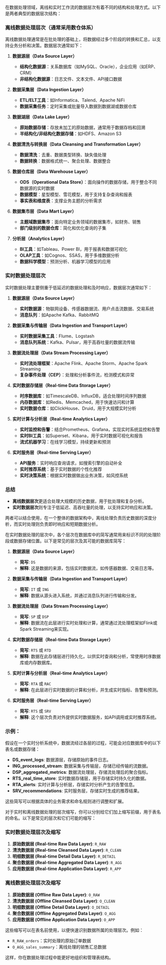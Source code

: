 在数据处理领域，离线和实时工作流的数据层次有着不同的结构和处理方式。以下是两者典型的数据层次结构：

### 离线数据处理层次（通常采用数仓体系）
离线数据处理通常是在批处理的基础上，将数据经过多个阶段的转换和汇总，以支持业务分析和决策。数据层次通常如下：

1. **数据源层（Data Source Layer）**
   - **结构化数据源**：关系数据库（如MySQL、Oracle），企业应用（如ERP、CRM）
   - **非结构化数据源**：日志文件、文本文件、API接口数据

2. **数据采集层（Data Ingestion Layer）**
   - **ETL/ELT工具**：如Informatica、Talend、Apache NiFi
   - **数据采集任务**：定时采集或批量导入数据到数据湖或数据仓库

3. **数据湖层（Data Lake Layer）**
   - **原始数据存储**：存放未加工的原始数据，通常用于数据存档和回溯
   - **半结构化/非结构化数据存储**：如HDFS、Amazon S3

4. **数据清洗与转换层（Data Cleansing and Transformation Layer）**
   - **数据清洗**：去重、数据类型转换、缺失值处理
   - **数据转换**：数据格式统一、聚合处理、数据整合

5. **数据仓库层（Data Warehouse Layer）**
   - **ODS（Operational Data Store）**：面向操作的数据存储，用于整合不同数据源的实时数据
   - **数据模型**：星型模型、雪花模型，用于支持复杂查询和报表
   - **事实表和维度表**：支撑业务主题的分析需求

6. **数据集市层（Data Mart Layer）**
   - **主题域数据集市**：面向特定业务领域的数据集市，如财务、销售
   - **部门级别的数据仓库**：简化和优化查询的子集

7. **分析层（Analytics Layer）**
   - **BI工具**：如Tableau、Power BI，用于报表和数据可视化
   - **OLAP工具**：如Cognos、SSAS，用于多维数据分析
   - **数据科学模型**：预测分析、机器学习模型的应用

### 实时数据处理层次
实时数据处理主要侧重于低延迟的数据处理和及时响应，数据层次通常如下：

1. **数据源层（Data Source Layer）**
   - **实时数据源**：物联网设备、传感器数据流、用户点击流数据、交易系统
   - **消息队列**：如Apache Kafka、RabbitMQ

2. **数据采集与传输层（Data Ingestion and Transport Layer）**
   - **实时数据采集工具**：Flume、Logstash
   - **消息队列系统**：Kafka、Pulsar，用于高吞吐量的数据流传输

3. **数据流处理层（Data Stream Processing Layer）**
   - **实时流处理框架**：Apache Flink、Apache Storm、Apache Spark Streaming
   - **复杂事件处理（CEP）**：处理和分析事件流，检测模式和异常

4. **实时数据存储层（Real-time Data Storage Layer）**
   - **时序数据库**：如TimescaleDB、InfluxDB，适合处理时间序列数据
   - **内存数据库**：如Redis、Memcached，用于快速访问和计算
   - **实时数据仓库**：如ClickHouse、Druid，用于大规模实时分析

5. **实时计算与分析层（Real-time Analytics Layer）**
   - **实时监控和告警**：结合Prometheus、Grafana，实现实时系统监控和告警
   - **实时BI工具**：如Superset、Kibana，用于实时数据可视化和报告
   - **流式机器学习**：在线学习模型，持续更新和预测

6. **实时服务层（Real-time Serving Layer）**
   - **API服务**：实时响应查询请求，如搜索引擎的自动补全
   - **实时推荐系统**：基于实时数据的个性化推荐
   - **实时决策系统**：根据实时数据做出业务决策，如风控系统

### 总结
- **离线数据层次**更适合处理大规模的历史数据，用于批处理和复杂分析。
- **实时数据层次**则专注于低延迟、高吞吐量的处理，以支持实时响应和决策。

两者可以结合使用，在一个整体的数据架构中，离线处理负责历史数据的深度分析，而实时处理则负责即时响应和短期数据分析。



在实时数据处理的层次中，各个层次在数据库中的简写通常用来标识不同的处理阶段或数据存储位置。以下是常见的层次及其可能的数据库简写：

1. **数据源层（Data Source Layer）**
   - **简写**: `DS`
   - **解释**: 这是数据的来源，包括实时数据流，如传感器数据、交易日志等。

2. **数据采集与传输层（Data Ingestion and Transport Layer）**
   - **简写**: `IT` 或 `ING`
   - **解释**: 数据从源头进入系统，并通过消息队列进行传输和分发。

3. **数据流处理层（Data Stream Processing Layer）**
   - **简写**: `SP` 或 `DSP`
   - **解释**: 数据流在此层进行实时处理和计算，通常通过流处理框架如Flink或Spark Streaming来实现。

4. **实时数据存储层（Real-time Data Storage Layer）**
   - **简写**: `RTS` 或 `RTD`
   - **解释**: 数据在此存储层进行持久化，以供实时查询和分析，常使用时序数据库或内存数据库。

5. **实时计算与分析层（Real-time Analytics Layer）**
   - **简写**: `RTA` 或 `RAC`
   - **解释**: 在此层进行实时数据的计算和分析，并生成实时指标、告警和预测。

6. **实时服务层（Real-time Serving Layer）**
   - **简写**: `RTS` 或 `SRV`
   - **解释**: 这个层次负责对外提供实时数据服务，如API调用或实时推荐系统。

### 示例：
假设在一个实时分析系统中，数据流经过各层的过程，可能会对应数据库中的以下表名或数据存储：

- **DS_event_logs**: 数据源层，存储原始的事件日志。
- **ING_processed_stream**: 数据采集与传输层，存储已经传输的流数据。
- **DSP_aggregated_metrics**: 数据流处理层，存储流处理后的聚合指标。
- **RTS_real_time_store**: 实时数据存储层，用于存储实时持久化的数据。
- **RTA_alerts**: 实时计算与分析层，存储实时分析产生的告警信息。
- **SRV_recommendations**: 实时服务层，存储实时生成的推荐结果。

这些简写可以根据具体的业务需求和命名规则进行调整和扩展。



对于实时和离线数据处理的层次缩写，你可以分别给它们加上缩写前缀，用于表名的命名。以下是常见的层次和它们可能的缩写：

### 实时数据处理层次及缩写
1. **原始数据层 (Real-time Raw Data Layer)**: `R_RAW`
2. **清洗数据层 (Real-time Cleansed Data Layer)**: `R_CLEAN`
3. **明细数据层 (Real-time Detail Data Layer)**: `R_DETAIL`
4. **聚合数据层 (Real-time Aggregated Data Layer)**: `R_AGG`
5. **应用数据层 (Real-time Application Data Layer)**: `R_APP`

### 离线数据处理层次及缩写
1. **原始数据层 (Offline Raw Data Layer)**: `O_RAW`
2. **清洗数据层 (Offline Cleansed Data Layer)**: `O_CLEAN`
3. **明细数据层 (Offline Detail Data Layer)**: `O_DETAIL`
4. **聚合数据层 (Offline Aggregated Data Layer)**: `O_AGG`
5. **应用数据层 (Offline Application Data Layer)**: `O_APP`

这些缩写可以在表名前使用，以便快速识别数据所属的处理层次。例如：
- `R_RAW_orders`：实时处理的原始订单数据
- `O_AGG_sales_summary`：离线处理的销售汇总数据

这样，你在数据处理过程中能更好地组织和管理表结构。